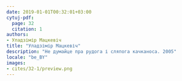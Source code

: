 ```yaml
---
date: 2019-01-01T00:32:01+03:00
cytuj-pdf:
  page: 32
  citation: 1
authors:
- Уладзімір Мацкевіч
title: "Уладзімір Мацкевіч"
description: "Не думайце пра рудога і сляпога качканоса. 2005"
locale: "be_BY"
images:
- cites/32-1/preview.png
---
```

